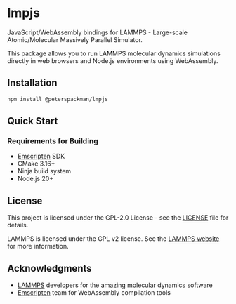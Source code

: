 # lmpjs

JavaScript/WebAssembly bindings for LAMMPS - Large-scale Atomic/Molecular Massively Parallel Simulator.

This package allows you to run LAMMPS molecular dynamics simulations directly in web browsers and Node.js environments using WebAssembly.

## Installation

```bash
npm install @peterspackman/lmpjs
```

## Quick Start

### Requirements for Building

- [Emscripten](https://emscripten.org/) SDK
- CMake 3.16+
- Ninja build system
- Node.js 20+

## License

This project is licensed under the GPL-2.0 License - see the [LICENSE](LICENSE) file for details.

LAMMPS is licensed under the GPL v2 license. See the [LAMMPS website](https://lammps.sandia.gov) for more information.

## Acknowledgments

- [LAMMPS](https://lammps.sandia.gov) developers for the amazing molecular dynamics software
- [Emscripten](https://emscripten.org/) team for WebAssembly compilation tools
